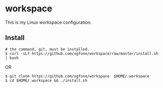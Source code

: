 # workspace

This is my Linux workspace configuration.

## Install

```shell
# the command, git, must be installed.
$ curl -sLf https://github.com/xgfone/workspace/raw/master/install.sh | bash
```

OR

```shell
$ git clone https://github.com/xgfone/workspace  $HOME/.workspace
$ cd $HOME/.workspace && ./install.sh
```

